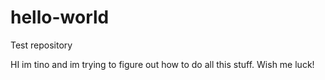 # hello-world
Test repository

HI im tino and im trying to figure out how to do all this stuff. Wish me luck!
